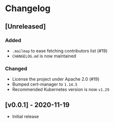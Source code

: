 # Changelog

## [Unreleased]

### Added

- `.mailmap` to ease fetching contributors list (#19)
- `CHANGELOG.md` is now maintained

### Changed

- License the project under Apache 2.0 (#19)
- Bumped cert-manager to `1.14.5`
- Recommended Kubernetes version is now `v1.29`

## [v0.0.1] - 2020-11-19

- Initial release
